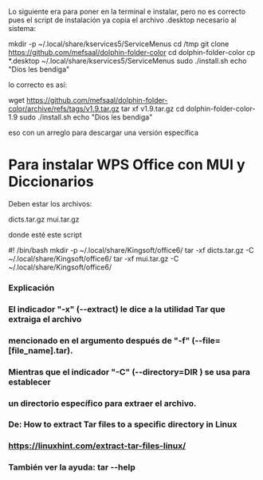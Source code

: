 
Lo siguiente era para poner en la terminal e instalar, pero no es correcto pues el script de instalación ya copia el archivo .desktop necesario al sistema:


mkdir -p ~/.local/share/kservices5/ServiceMenus
cd /tmp
git clone https://github.com/mefsaal/dolphin-folder-color
cd dolphin-folder-color
cp *.desktop ~/.local/share/kservices5/ServiceMenus
sudo ./install.sh
echo "Dios les bendiga" 


lo correcto es así:


wget https://github.com/mefsaal/dolphin-folder-color/archive/refs/tags/v1.9.tar.gz
tar xf v1.9.tar.gz
cd dolphin-folder-color-1.9
sudo ./install.sh
echo "Dios les bendiga"


eso con un arreglo para descargar una versión específica






# Para instalar WPS Office con MUI y Diccionarios

Deben estar los archivos:

dicts.tar.gz
mui.tar.gz

donde esté este script


#! /bin/bash
mkdir -p ~/.local/share/Kingsoft/office6/
tar -xf dicts.tar.gz -C ~/.local/share/Kingsoft/office6/
tar -xf mui.tar.gz -C ~/.local/share/Kingsoft/office6/

### Explicación
### El indicador "-x" (--extract) le dice a la utilidad Tar que extraiga el archivo
### mencionado en el argumento después de "-f" (--file=[file_name].tar).  
### Mientras que el indicador "-C" (--directory=DIR ) se usa para establecer  
### un directorio específico para extraer el archivo.
### De: How to extract Tar files to a specific directory in Linux 
### https://linuxhint.com/extract-tar-files-linux/
### También ver la ayuda: tar --help




